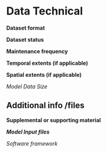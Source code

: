 

# Data Technical

**Dataset format**

**Dataset status**

**Maintenance frequency**

**Temporal extents (if applicable)**

**Spatial extents (if applicable)**

*Model Data Size*


## Additional info /files 

**Supplemental or supporting material**

***Model  Input files***

*Software framework*


